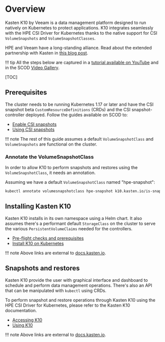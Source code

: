 # Overview

Kasten K10 by Veeam is a data management platform designed to run natively on Kubernetes to protect applications. K10 integrates seamlessly with the HPE CSI Driver for Kubernetes thanks to the native support for CSI `VolumeSnapshots` and `VolumeSnapshotClasses`.

HPE and Veeam have a long-standing alliance. Read about the extended partnership with Kasten in [this blog post](https://community.hpe.com/t5/around-the-storage-block/kubernetes-backup-and-recovery-with-hpe-and-kasten-by-veeam/ba-p/7109289).

!!! tip
    All the steps below are captured in a [tutorial available on YouTube](https://www.youtube.com/watch?v=bTHUlRBUcTM) and in the SCOD [Video Gallery](../../learn/video_gallery/index.md#get_started_with_kasten_k10_by_veeam_and_the_hpe_csi_driver).

[TOC]

## Prerequisites

The cluster needs to be running Kubernetes 1.17 or later and have the CSI snapshot beta `CustomResourceDefinitions` (CRDs) and the CSI snapshot-controller deployed. Follow the guides available on SCOD to:

- [Enable CSI snapshots](../../csi_driver/using.html#enabling_csi_snapshots)
- [Using CSI snapshots](../../csi_driver/using.html#using_csi_snapshots)

!!! note
    The rest of this guide assumes a default `VolumeSnapshotClass` and `VolumeSnapshots` are functional on the cluster.

### Annotate the VolumeSnapshotClass

In order to allow K10 to perform snapshots and restores using the `VolumeSnapshotClass`, it needs an annotation.

Assuming we have a default `VolumeSnapshotClass` named "hpe-snapshot":

```markdown
kubectl annotate volumesnapshotclass hpe-snapshot k10.kasten.io/is-snapshot-class=true
```

## Installing Kasten K10

Kasten K10 installs in its own namespace using a Helm chart. It also assumes there's a performant default `StorageClass` on the cluster to serve the various `PersistentVolumeClaims` needed for the controllers.

- [Pre-flight checks and prerequisites](https://docs.kasten.io/latest/install/requirements.html#pre-flight-checks)
- [Install K10 on Kubernetes](https://docs.kasten.io/latest/install/other/other.html)

!!! note
    Above links are external to [docs.kasten.io](https://docs.kasten.io).

## Snapshots and restores

Kasten K10 provide the user with graphical interface and dashboard to schedule and perform data management operations. There's also an API that can be manipulated with `kubectl` using CRDs.

To perform snapshot and restore operations through Kasten K10 using the HPE CSI Driver for Kubernetes, please refer to the Kasten K10 documentation.

- [Accessing K10](https://docs.kasten.io/latest/access/access.html)
- [Using K10](https://docs.kasten.io/latest/usage/usage.html)

!!! note
    Above links are external to [docs.kasten.io](https://docs.kasten.io).
